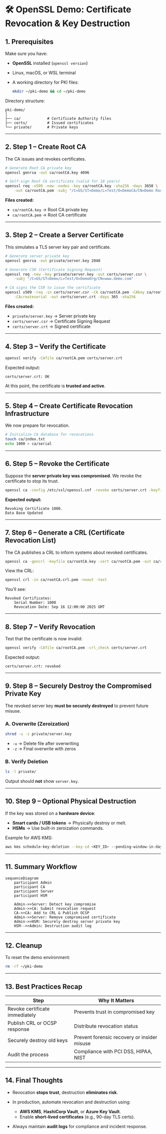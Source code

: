 # 🛠 **OpenSSL Demo: Certificate Revocation & Key Destruction**

## **1. Prerequisites**

Make sure you have:

* **OpenSSL** installed (`openssl version`)
* Linux, macOS, or WSL terminal
* A working directory for PKI files:

  ```bash
  mkdir ~/pki-demo && cd ~/pki-demo
  ```

Directory structure:

```
pki-demo/
│
├── ca/            # Certificate Authority files
├── certs/         # Issued certificates
└── private/       # Private keys
```

---

## **2. Step 1 – Create Root CA**

The CA issues and revokes certificates.

```bash
# Generate Root CA private key
openssl genrsa -out ca/rootCA.key 4096

# Self-sign Root CA certificate (valid for 10 years)
openssl req -x509 -new -nodes -key ca/rootCA.key -sha256 -days 3650 \
    -out ca/rootCA.pem -subj "/C=US/ST=Demo/L=Test/O=DemoCA/CN=Demo Root CA"
```

**Files created:**

* `ca/rootCA.key` → Root CA private key
* `ca/rootCA.pem` → Root CA certificate

---

## **3. Step 2 – Create a Server Certificate**

This simulates a TLS server key pair and certificate.

```bash
# Generate server private key
openssl genrsa -out private/server.key 2048

# Generate CSR (Certificate Signing Request)
openssl req -new -key private/server.key -out certs/server.csr \
    -subj "/C=US/ST=Demo/L=Test/O=DemoOrg/CN=www.demo.com"

# CA signs the CSR to issue the certificate
openssl x509 -req -in certs/server.csr -CA ca/rootCA.pem -CAkey ca/rootCA.key \
    -CAcreateserial -out certs/server.crt -days 365 -sha256
```

**Files created:**

* `private/server.key` → Server private key
* `certs/server.csr` → Certificate Signing Request
* `certs/server.crt` → Signed certificate

---

## **4. Step 3 – Verify the Certificate**

```bash
openssl verify -CAfile ca/rootCA.pem certs/server.crt
```

Expected output:

```
certs/server.crt: OK
```

At this point, the certificate is **trusted and active**.

---

## **5. Step 4 – Create Certificate Revocation Infrastructure**

We now prepare for revocation.

```bash
# Initialize CA database for revocations
touch ca/index.txt
echo 1000 > ca/serial
```

---

## **6. Step 5 – Revoke the Certificate**

Suppose the **server private key was compromised**.
We revoke the certificate to stop its trust.

```bash
openssl ca -config /etc/ssl/openssl.cnf -revoke certs/server.crt -keyfile ca/rootCA.key -cert ca/rootCA.pem
```

**Expected output:**

```
Revoking Certificate 1000.
Data Base Updated
```

---

## **7. Step 6 – Generate a CRL (Certificate Revocation List)**

The CA publishes a CRL to inform systems about revoked certificates.

```bash
openssl ca -gencrl -keyfile ca/rootCA.key -cert ca/rootCA.pem -out ca/rootCA.crl.pem
```

View the CRL:

```bash
openssl crl -in ca/rootCA.crl.pem -noout -text
```

You’ll see:

```
Revoked Certificates:
    Serial Number: 1000
    Revocation Date: Sep 16 12:00:00 2025 GMT
```

---

## **8. Step 7 – Verify Revocation**

Test that the certificate is now invalid:

```bash
openssl verify -CAfile ca/rootCA.pem -crl_check certs/server.crt
```

Expected output:

```
certs/server.crt: revoked
```

---

## **9. Step 8 – Securely Destroy the Compromised Private Key**

The revoked server key **must be securely destroyed** to prevent future misuse.

### **A. Overwrite (Zeroization)**

```bash
shred -u -z private/server.key
```

* `-u` → Delete file after overwriting
* `-z` → Final overwrite with zeros

### **B. Verify Deletion**

```bash
ls -l private/
```

Output should **not** show `server.key`.

---

## **10. Step 9 – Optional Physical Destruction**

If the key was stored on a **hardware device**:

* **Smart cards / USB tokens** → Physically destroy or melt.
* **HSMs** → Use built-in zeroization commands.

Example for AWS KMS:

```bash
aws kms schedule-key-deletion --key-id <KEY_ID> --pending-window-in-days 7
```

---

## **11. Summary Workflow**

```mermaid
sequenceDiagram
    participant Admin
    participant CA
    participant Server
    participant HSM

    Admin->>Server: Detect key compromise
    Admin->>CA: Submit revocation request
    CA->>CA: Add to CRL & Publish OCSP
    Admin->>Server: Remove compromised certificate
    Admin->>HSM: Securely destroy server private key
    HSM-->>Admin: Destruction audit log
```

---

## **12. Cleanup**

To reset the demo environment:

```bash
rm -rf ~/pki-demo
```

---

## **13. Best Practices Recap**

| **Step**                       | **Why It Matters**                          |
| ------------------------------ | ------------------------------------------- |
| Revoke certificate immediately | Prevents trust in compromised key           |
| Publish CRL or OCSP response   | Distribute revocation status                |
| Securely destroy old keys      | Prevent forensic recovery or insider misuse |
| Audit the process              | Compliance with PCI DSS, HIPAA, NIST        |

---

## **14. Final Thoughts**

* Revocation **stops trust**, destruction **eliminates risk**.
* In production, automate revocation and destruction using:

  * **AWS KMS**, **HashiCorp Vault**, or **Azure Key Vault**.
  * Enable **short-lived certificates** (e.g., 90-day TLS certs).
* Always maintain **audit logs** for compliance and incident response.

